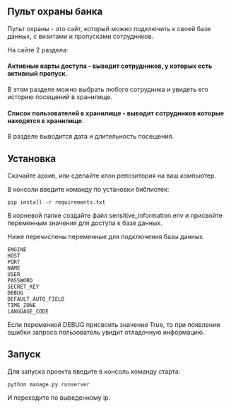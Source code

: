 ## Пульт охраны банка

Пульт охраны - это сайт, который можно подключить к своей базе данных, с визитами и пропусками сотрудников.  

На сайте 2 раздела:

#### Активные карты доступа - выводит сотрудников, у которых есть активный пропуск.  

В этом разделе можно выбрать любого сотрудника и увидеть его историю посещений в хранилище.  

#### Список пользователей в хранилище - выводит сотрудников которые находятся в хранилище.  

В разделе выводится дата и длительность посещения.  

## Установка

Скачайте архив, или сделайте клон репозитория на ваш компьютер.  

В консоли введите команду по установки библиотек:  

```
pip install -r requirements.txt
```

В корневой папке создайте файл sensitive_information.env и присвойте переменным значения для доступа к базе данных.  

Ниже перечислены переменные для подключения базы данных.  

```
ENGINE
HOST
PORT
NAME
USER
PASSWORD
SECRET_KEY
DEBUG
DEFAULT_AUTO_FIELD
TIME_ZONE
LANGUAGE_CODE
```

Если переменной DEBUG присвоить значение True, то при появлении ошибки запроса пользователь увидит отладочную информацию.  

## Запуск

Для запуска проекта введите в консоль команду старта:  

```
python manage.py runserver
```

И переходите по выведенному ip.